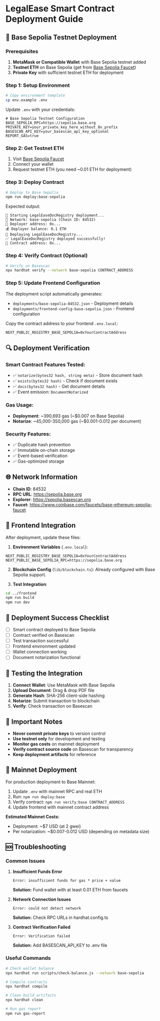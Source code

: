 # LegalEase Smart Contract Deployment Guide

## 🎯 Base Sepolia Testnet Deployment

### Prerequisites

1. **MetaMask or Compatible Wallet** with Base Sepolia testnet added
2. **Testnet ETH** on Base Sepolia (get from [Base Sepolia Faucet](https://www.coinbase.com/faucets/base-ethereum-sepolia-faucet))
3. **Private Key** with sufficient testnet ETH for deployment

### Step 1: Setup Environment

```bash
# Copy environment template
cp env.example .env
```

Update `.env` with your credentials:
```env
# Base Sepolia Testnet Configuration
BASE_SEPOLIA_RPC=https://sepolia.base.org
PRIVATE_KEY=your_private_key_here_without_0x_prefix
BASESCAN_API_KEY=your_basescan_api_key_optional
REPORT_GAS=true
```

### Step 2: Get Testnet ETH

1. Visit [Base Sepolia Faucet](https://www.coinbase.com/faucets/base-ethereum-sepolia-faucet)
2. Connect your wallet
3. Request testnet ETH (you need ~0.01 ETH for deployment)

### Step 3: Deploy Contract

```bash
# Deploy to Base Sepolia
npm run deploy:base-sepolia
```

Expected output:
```
🚀 Starting LegalEaseDocRegistry deployment...
📡 Network: base-sepolia (Chain ID: 84532)
👤 Deployer address: 0x...
💰 Deployer balance: 0.1 ETH
🔄 Deploying LegalEaseDocRegistry...
✅ LegalEaseDocRegistry deployed successfully!
📍 Contract address: 0x...
```

### Step 4: Verify Contract (Optional)

```bash
# Verify on Basescan
npx hardhat verify --network base-sepolia CONTRACT_ADDRESS
```

### Step 5: Update Frontend Configuration

The deployment script automatically generates:
- `deployments/base-sepolia-84532.json` - Deployment details
- `deployments/frontend-config-base-sepolia.json` - Frontend configuration

Copy the contract address to your frontend `.env.local`:
```env
NEXT_PUBLIC_REGISTRY_BASE_SEPOLIA=0xYourContractAddress
```

## 🔍 Deployment Verification

### Smart Contract Features Tested:
- ✅ `notarize(bytes32 hash, string meta)` - Store document hash
- ✅ `exists(bytes32 hash)` - Check if document exists  
- ✅ `docs(bytes32 hash)` - Get document details
- ✅ Event emission: `DocumentNotarized`

### Gas Usage:
- **Deployment**: ~390,693 gas (~$0.007 on Base Sepolia)
- **Notarize**: ~45,000-350,000 gas (~$0.001-0.012 per document)

### Security Features:
- ✅ Duplicate hash prevention
- ✅ Immutable on-chain storage
- ✅ Event-based verification
- ✅ Gas-optimized storage

## 🌐 Network Information

- **Chain ID**: 84532
- **RPC URL**: https://sepolia.base.org
- **Explorer**: https://sepolia.basescan.org
- **Faucet**: https://www.coinbase.com/faucets/base-ethereum-sepolia-faucet

## 🔗 Frontend Integration

After deployment, update these files:

1. **Environment Variables** (`.env.local`):
```env
NEXT_PUBLIC_REGISTRY_BASE_SEPOLIA=0xYourContractAddress
NEXT_PUBLIC_BASE_SEPOLIA_RPC=https://sepolia.base.org
```

2. **Blockchain Config** (`lib/blockchain.ts`):
Already configured with Base Sepolia support.

3. **Test Integration**:
```bash
cd ../frontend
npm run build
npm run dev
```

## 🎉 Deployment Success Checklist

- [ ] Smart contract deployed to Base Sepolia
- [ ] Contract verified on Basescan
- [ ] Test transaction successful
- [ ] Frontend environment updated
- [ ] Wallet connection working
- [ ] Document notarization functional

## 📱 Testing the Integration

1. **Connect Wallet**: Use MetaMask with Base Sepolia
2. **Upload Document**: Drag & drop PDF file
3. **Generate Hash**: SHA-256 client-side hashing
4. **Notarize**: Submit transaction to blockchain
5. **Verify**: Check transaction on Basescan

## 🚨 Important Notes

- **Never commit private keys** to version control
- **Use testnet only** for development and testing
- **Monitor gas costs** on mainnet deployment
- **Verify contract source code** on Basescan for transparency
- **Keep deployment artifacts** for reference

## 🔄 Mainnet Deployment

For production deployment to Base Mainnet:

1. Update `.env` with mainnet RPC and real ETH
2. Run: `npm run deploy:base`
3. Verify contract: `npm run verify:base CONTRACT_ADDRESS`
4. Update frontend with mainnet contract address

**Estimated Mainnet Costs:**
- Deployment: ~$7 USD (at 2 gwei)
- Per notarization: ~$0.007-0.012 USD (depending on metadata size)

## 🆘 Troubleshooting

### Common Issues

1. **Insufficient Funds Error**
   ```
   Error: insufficient funds for gas * price + value
   ```
   **Solution:** Fund wallet with at least 0.01 ETH from faucets

2. **Network Connection Issues**
   ```
   Error: could not detect network
   ```
   **Solution:** Check RPC URLs in hardhat.config.ts

3. **Contract Verification Failed**
   ```
   Error: Verification failed
   ```
   **Solution:** Add BASESCAN_API_KEY to .env file

### Useful Commands

```bash
# Check wallet balance
npx hardhat run scripts/check-balance.js --network base-sepolia

# Compile contracts
npx hardhat compile

# Clean build artifacts
npx hardhat clean

# Run gas report
npm run gas-report
``` 